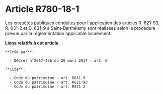 # Article R780-18-1

Les enquêtes publiques conduites pour l'application des articles R. 621-93, R. 631-2 et D. 631-9 à Saint-Barthélemy sont
réalisées selon la procédure prévue par la réglementation applicable localement.

**Liens relatifs à cet article**

	**Créé par**:

	  - Décret n°2017-456 du 29 mars 2017 - art. 6

	**Cite**:

	  - Code du patrimoine - art. D631-9
	  - Code du patrimoine - art. R621-93
	  - Code du patrimoine - art. R631-2
